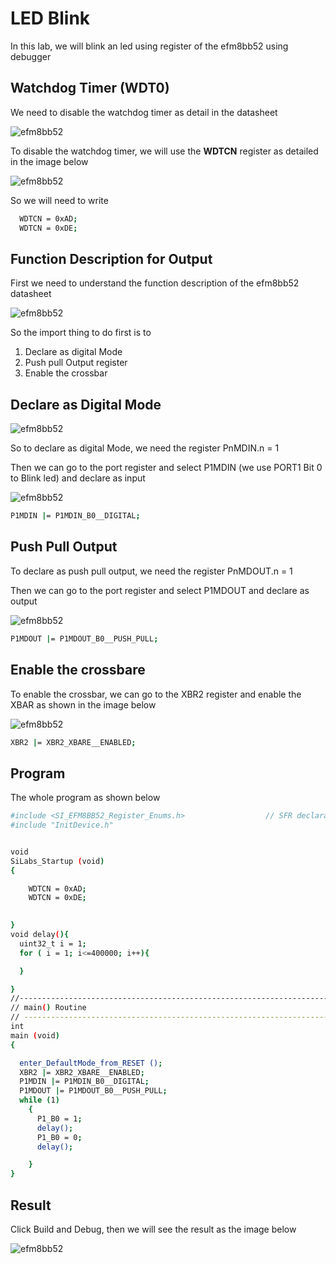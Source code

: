 # LED Blink


In this lab, we will blink an led using register of the efm8bb52 using debugger


## Watchdog Timer (WDT0)

We need to disable the watchdog timer as detail in the datasheet 

![efm8bb52](https://github.com/Theara-Seng/efm8bb52/blob/main/lab1_led/lab1_image/watchdog.png)

To disable the watchdog timer, we will use the **WDTCN** register as detailed in the image below

![efm8bb52](https://github.com/Theara-Seng/efm8bb52/blob/main/lab1_led/lab1_image/disable_watchdog.png)

So we will need to write 

```sh
  WDTCN = 0xAD;
  WDTCN = 0xDE;
 ```
 ## Function Description for Output
First we need to understand the function description of the efm8bb52 datasheet

![efm8bb52](https://github.com/Theara-Seng/efm8bb52/blob/main/lab1_led/lab1_image/function_description.png)


So the import thing to do first is to 

1. Declare as digital Mode
2. Push pull Output register
3. Enable the crossbar


## Declare as Digital Mode


![efm8bb52](https://github.com/Theara-Seng/efm8bb52/blob/main/lab1_led/lab1_image/digital_output.png)

So to declare as digital Mode, we need the register PnMDIN.n = 1 

Then we can go to the port register and select P1MDIN (we use PORT1 Bit 0 to Blink led) and declare as input 

![efm8bb52](https://github.com/Theara-Seng/efm8bb52/blob/main/lab1_led/lab1_image/digital.png)

```sh 
P1MDIN |= P1MDIN_B0__DIGITAL;
```

## Push Pull Output

To declare as push pull output, we need the register PnMDOUT.n = 1

Then we can go to the port register and select P1MDOUT and declare as output

![efm8bb52](https://github.com/Theara-Seng/efm8bb52/blob/main/lab1_led/lab1_image/push_pull.png)

```sh
P1MDOUT |= P1MDOUT_B0__PUSH_PULL;
```

## Enable the crossbare

To enable the crossbar, we can go to the XBR2 register and enable the XBAR as shown in the image below


![efm8bb52](https://github.com/Theara-Seng/efm8bb52/blob/main/lab1_led/lab1_image/xbar.png)

```sh
XBR2 |= XBR2_XBARE__ENABLED;
```

## Program 
The whole program as shown below

```sh
#include <SI_EFM8BB52_Register_Enums.h>                  // SFR declarations
#include "InitDevice.h"


void
SiLabs_Startup (void)
{

    WDTCN = 0xAD;
    WDTCN = 0xDE;
  

}
void delay(){
  uint32_t i = 1;
  for ( i = 1; i<=400000; i++){

  }

}
//-----------------------------------------------------------------------------
// main() Routine
// ----------------------------------------------------------------------------
int
main (void)
{

  enter_DefaultMode_from_RESET ();
  XBR2 |= XBR2_XBARE__ENABLED;  
  P1MDIN |= P1MDIN_B0__DIGITAL;
  P1MDOUT |= P1MDOUT_B0__PUSH_PULL;
  while (1)
    {
      P1_B0 = 1;
      delay();
      P1_B0 = 0;
      delay();

    }
}
```

## Result
Click Build and Debug, then we will see the result as the image below


![efm8bb52](https://github.com/Theara-Seng/efm8bb52/blob/main/lab1_led/lab1_image/output.png)
